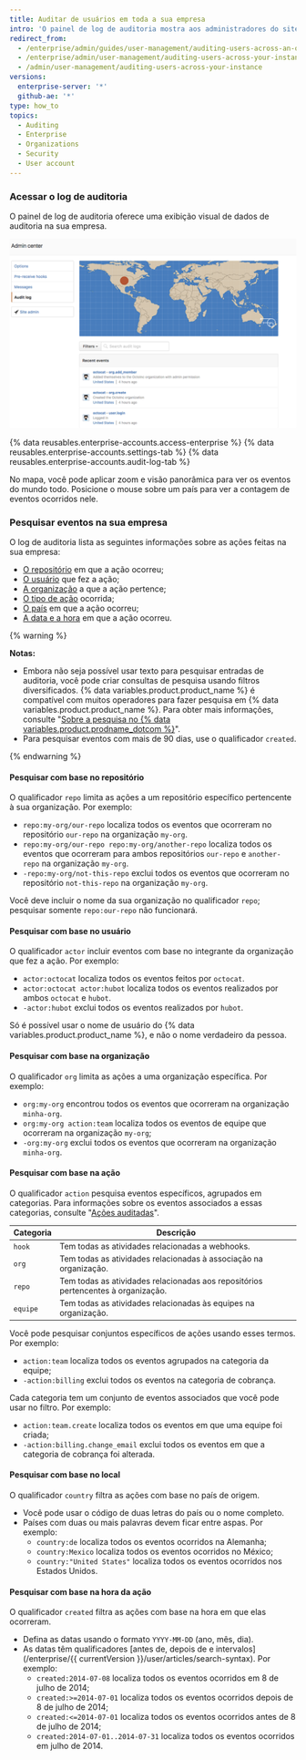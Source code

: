 ```yaml
---
title: Auditar de usuários em toda a sua empresa
intro: 'O painel de log de auditoria mostra aos administradores do site as ações realizadas por todos os usuários e organizações de sua empresa nos últimos 90 dias incluindo detalhes como quem executou a ação, qual era a ação e quando a ação foi realizada.'
redirect_from:
  - /enterprise/admin/guides/user-management/auditing-users-across-an-organization/
  - /enterprise/admin/user-management/auditing-users-across-your-instance
  - /admin/user-management/auditing-users-across-your-instance
versions:
  enterprise-server: '*'
  github-ae: '*'
type: how_to
topics:
  - Auditing
  - Enterprise
  - Organizations
  - Security
  - User account
---
```


### Acessar o log de auditoria

O painel de log de auditoria oferece uma exibição visual de dados de auditoria na sua empresa.

![Painel de log de auditoria da instância](/assets/images/enterprise/site-admin-settings/audit-log-dashboard-admin-center.png)

{% data reusables.enterprise-accounts.access-enterprise %}
{% data reusables.enterprise-accounts.settings-tab %}
{% data reusables.enterprise-accounts.audit-log-tab %}

No mapa, você pode aplicar zoom e visão panorâmica para ver os eventos do mundo todo. Posicione o mouse sobre um país para ver a contagem de eventos ocorridos nele.

### Pesquisar eventos na sua empresa

O log de auditoria lista as seguintes informações sobre as ações feitas na sua empresa:

* [O repositório](#search-based-on-the-repository) em que a ação ocorreu;
* [O usuário](#search-based-on-the-user) que fez a ação;
* [A organização](#search-based-on-the-organization) a que a ação pertence;
* [O tipo de ação](#search-based-on-the-action-performed) ocorrida;
* [O país](#search-based-on-the-location) em que a ação ocorreu;
* [A data e a hora](#search-based-on-the-time-of-action)  em que a ação ocorreu.

{% warning %}

**Notas:**

- Embora não seja possível usar texto para pesquisar entradas de auditoria, você pode criar consultas de pesquisa usando filtros diversificados. {% data variables.product.product_name %} é compatível com muitos operadores para fazer pesquisa em {% data variables.product.product_name %}. Para obter mais informações, consulte "[Sobre a pesquisa no {% data variables.product.prodname_dotcom %}](/github/searching-for-information-on-github/about-searching-on-github)".
- Para pesquisar eventos com mais de 90 dias, use o qualificador `created`.

{% endwarning %}

#### Pesquisar com base no repositório

O qualificador `repo` limita as ações a um repositório específico pertencente à sua organização. Por exemplo:

* `repo:my-org/our-repo` localiza todos os eventos que ocorreram no repositório `our-repo` na organização `my-org`.
* `repo:my-org/our-repo repo:my-org/another-repo` localiza todos os eventos que ocorreram para ambos repositórios `our-repo` e `another-repo` na organização `my-org`.
* `-repo:my-org/not-this-repo` exclui todos os eventos que ocorreram no repositório `not-this-repo` na organização `my-org`.

Você deve incluir o nome da sua organização no qualificador `repo`; pesquisar somente `repo:our-repo` não funcionará.

#### Pesquisar com base no usuário

O qualificador `actor` incluir eventos com base no integrante da organização que fez a ação. Por exemplo:

* `actor:octocat` localiza todos os eventos feitos por `octocat`.
* `actor:octocat actor:hubot` localiza todos os eventos realizados por ambos `octocat` e `hubot`.
* `-actor:hubot` exclui todos os eventos realizados por `hubot`.

Só é possível usar o nome de usuário do {% data variables.product.product_name %}, e não o nome verdadeiro da pessoa.

#### Pesquisar com base na organização

O qualificador `org` limita as ações a uma organização específica. Por exemplo:

* `org:my-org` encontrou todos os eventos que ocorreram na organização `minha-org`.
* `org:my-org action:team` localiza todos os eventos de equipe que ocorreram na organização `my-org`;
* `-org:my-org` exclui todos os eventos que ocorreram na organização `minha-org`.

#### Pesquisar com base na ação

O qualificador `action` pesquisa eventos específicos, agrupados em categorias. Para informações sobre os eventos associados a essas categorias, consulte "[Ações auditadas](/admin/user-management/audited-actions)".

| Categoria | Descrição                                                                         |
| --------- | --------------------------------------------------------------------------------- |
| `hook`    | Tem todas as atividades relacionadas a webhooks.                                  |
| `org`     | Tem todas as atividades relacionadas à associação na organização.                 |
| `repo`    | Tem todas as atividades relacionadas aos repositórios pertencentes à organização. |
| `equipe`  | Tem todas as atividades relacionadas às equipes na organização.                   |

Você pode pesquisar conjuntos específicos de ações usando esses termos. Por exemplo:

* `action:team` localiza todos os eventos agrupados na categoria da equipe;
* `-action:billing` exclui todos os eventos na categoria de cobrança.

Cada categoria tem um conjunto de eventos associados que você pode usar no filtro. Por exemplo:

* `action:team.create` localiza todos os eventos em que uma equipe foi criada;
* `-action:billing.change_email` exclui todos os eventos em que a categoria de cobrança foi alterada.

#### Pesquisar com base no local

O qualificador `country` filtra as ações com base no país de origem.
- Você pode usar o código de duas letras do país ou o nome completo.
- Países com duas ou mais palavras devem ficar entre aspas. Por exemplo:
  * `country:de` localiza todos os eventos ocorridos na Alemanha;
  * `country:Mexico` localiza todos os eventos ocorridos no México;
  * `country:"United States"` localiza todos os eventos ocorridos nos Estados Unidos.

#### Pesquisar com base na hora da ação

O qualificador `created` filtra as ações com base na hora em que elas ocorreram.
- Defina as datas usando o formato `YYYY-MM-DD` (ano, mês, dia).
- As datas têm qualificadores [antes de, depois de e intervalos](/enterprise/{{ currentVersion }}/user/articles/search-syntax). Por exemplo:
  * `created:2014-07-08` localiza todos os eventos ocorridos em 8 de julho de 2014;
  * `created:>=2014-07-01` localiza todos os eventos ocorridos depois de 8 de julho de 2014;
  * `created:<=2014-07-01`  localiza todos os eventos ocorridos antes de 8 de julho de 2014;
  * `created:2014-07-01..2014-07-31`  localiza todos os eventos ocorridos em julho de 2014.

